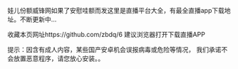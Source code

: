 娃儿份额威锋网如果了安慰哇额而发这里是直播平台大全，有最全直播app下载地址。不断更新中...

收藏本页网址https://github.com/zbdq/6
建议浏览器打开下载直播APP

提示：因含有成人内容，某些国产安卓机会误报病毒或危险等情况，
我们承诺不会放置恶意程序，请您放心安装。。
